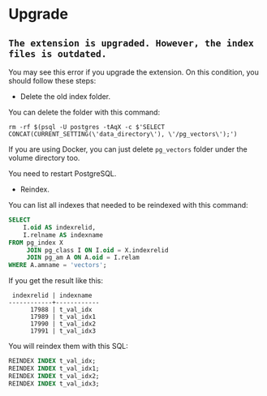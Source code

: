 # Upgrade

## `The extension is upgraded. However, the index files is outdated.`

You may see this error if you upgrade the extension. On this condition, you should follow these steps:

* Delete the old index folder.

You can delete the folder with this command:

```shell
rm -rf $(psql -U postgres -tAqX -c $'SELECT CONCAT(CURRENT_SETTING(\'data_directory\'), \'/pg_vectors\');')
```

If you are using Docker, you can just delete `pg_vectors` folder under the volume directory too.

You need to restart PostgreSQL.

* Reindex.

You can list all indexes that needed to be reindexed with this command:

```sql
SELECT
    I.oid AS indexrelid,
    I.relname AS indexname
FROM pg_index X
     JOIN pg_class I ON I.oid = X.indexrelid
     JOIN pg_am A ON A.oid = I.relam
WHERE A.amname = 'vectors';
```

If you get the result like this:

```
 indexrelid | indexname  
------------+------------
      17988 | t_val_idx
      17989 | t_val_idx1
      17990 | t_val_idx2
      17991 | t_val_idx3
```

You will reindex them with this SQL:

```sql
REINDEX INDEX t_val_idx;
REINDEX INDEX t_val_idx1;
REINDEX INDEX t_val_idx2;
REINDEX INDEX t_val_idx3;
```
